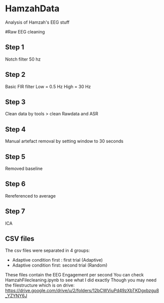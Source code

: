# HamzahData
Analysis of Hamzah's EEG stuff

#Raw EEG cleaning
## Step 1
Notch filter 50 hz

## Step 2

Basic FIR filter 
Low = 0.5 Hz
High = 30 Hz

## Step 3
Clean data by tools > clean Rawdata and ASR

## Step 4
Manual artefact removal by setting window to 30 seconds

## Step 5

Removed baseline

## Step 6

Rereferenced to average

## Step 7 

ICA


## CSV files
The csv files were separated in 4 groups:
- Adaptive condition first : first trial (Adaptive)
- Adaptive condition first: second trial (Random)

These files contain the EEG Engagement per second
You can check HamzahFilecleaning.ipynb to see what I did exactly
Though you may need the filestructure which is on drive: https://drive.google.com/drive/u/2/folders/12bCWViuPd49zXbTKDgxbzgu8_YZYNY6J

